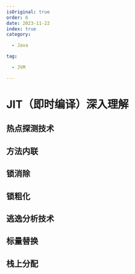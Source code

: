 ```yaml
---
isOriginal: true
order: 6
date: 2023-11-22
index: true
category:

  - Java

tag:

  - JVM

---
```


# JIT（即时编译）深入理解

## 热点探测技术

## 方法内联

## 锁消除

## 锁粗化

## 逃逸分析技术

## 标量替换

## 栈上分配

